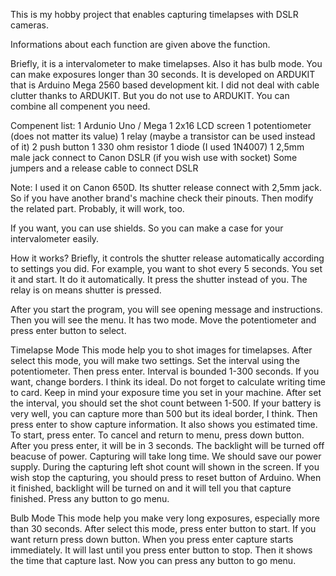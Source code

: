 This is my hobby project that enables capturing timelapses with DSLR cameras.

Informations about each function are given above the function.

Briefly, it is a intervalometer to make timelapses.
Also it has bulb mode. You can make exposures longer than 30 seconds.
It is developed on ARDUKIT that is Arduino Mega 2560 based development kit.
I did not deal with cable clutter thanks to ARDUKIT.
But you do not use to ARDUKIT. You can combine all compenent you need.

Compenent list: 1 Ardunio Uno / Mega
                1 2x16 LCD screen
                1 potentiometer (does not matter its value)
                1 relay (maybe a transistor can be used instead of it)
                2 push button
                1 330 ohm resistor
                1 diode (I used 1N4007)
                1 2,5mm male jack connect to Canon DSLR (if you wish use with socket)
                Some jumpers and a release cable to connect DSLR

Note: I used it on Canon 650D. Its shutter release connect with 2,5mm jack.
      So if you have another brand's machine check their pinouts.
      Then modify the related part. Probably, it will work, too.

If you want, you can use shields. So you can make a case for your intervalometer easily.

How it works?
Briefly, it controls the shutter release automatically according to settings you did.
For example, you want to shot every 5 seconds. You set it and start. It do it automatically.
It press the shutter instead of you. The relay is on means shutter is pressed.

After you start the program, you will see opening message and instructions.
Then you will see the menu. It has two mode. Move the potentiometer and press enter button to select.

Timelapse Mode
This mode help you to shot images for timelapses.
After select this mode, you will make two settings.
Set the interval using the potentiometer. Then press enter.
Interval is bounded 1-300 seconds. If you want, change borders. I think its ideal.
Do not forget to calculate writing time to card. Keep in mind your exposure time you set in your machine.
After set the interval, you should set the shot count between 1-500.
If your battery is very well, you can capture more than 500 but its ideal border, I think.
Then press enter to show capture information. It also shows you estimated time.
To start, press enter. To cancel and return to menu, press down button.
After you press enter, it will be in 3 seconds. The backlight will be turned off beacuse of power.
Capturing will take long time. We should save our power supply.
During the capturing left shot count will shown in the screen.
If you wish stop the capturing, you should press to reset button of Arduino.
When it finished, backlight will be turned on and it will tell you that capture finished.
Press any button to go menu.

Bulb Mode
This mode help you make very long exposures, especially more than 30 seconds.
After select this mode, press enter button to start. If you want return press down button.
When you press enter capture starts immediately. It will last until you press enter button to stop.
Then it shows the time that capture last. Now you can press any button to go menu.
